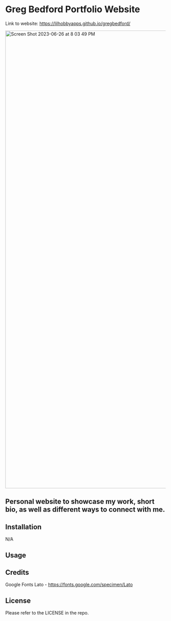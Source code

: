 # Greg Bedford Portfolio Website

Link to website: https://lilhobbyapps.github.io/gregbedford/

<img width="1440" alt="Screen Shot 2023-06-26 at 8 03 49 PM" src="https://github.com/lilhobbyapps/gregbedford/assets/9989708/077e370f-458d-4fa1-9710-df3909a2095e">


## Personal website to showcase my work, short bio, as well as different ways to connect with me.

## Installation

N/A

## Usage


## Credits

Google Fonts Lato - https://fonts.google.com/specimen/Lato

## License

Please refer to the LICENSE in the repo.
